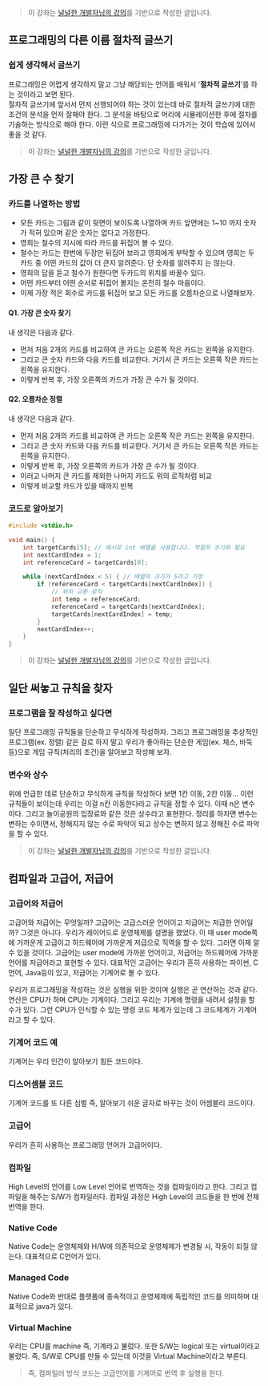> 이 강좌는 [널널한 개발자님의 강의](https://www.inflearn.com/course/%EB%84%93%EA%B3%A0%EC%96%95%EA%B2%8C-%EC%BB%B4%EA%B3%B5-%EC%A0%84%EA%B3%B5%EC%9E%90/dashboard)를 기반으로 작성한 글입니다.

## 프로그래밍의 다른 이름 절차적 글쓰기

### 쉽게 생각해서 글쓰기

프로그래밍은 어렵게 생각하지 말고 그냥 해당되는 언어를 배워서 '**절차적 글쓰기**'를 하는 것이라고 보면 된다.  
절차적 글쓰기에 앞서서 먼저 선행되어야 하는 것이 있는데 바로 절차적 글쓰기에 대한 조건의 분석을 먼저 잘해야 한다. 그 분석을 바탕으로 머리에 시뮬레이션한 후에 절차를 기술하는 방식으로 해야 한다. 이런 식으로 프로그래밍에 다가가는 것이 학습에 있어서 좋을 것 같다.

> 이 강좌는 [널널한 개발자님의 강의](https://www.inflearn.com/course/%EB%84%93%EA%B3%A0%EC%96%95%EA%B2%8C-%EC%BB%B4%EA%B3%B5-%EC%A0%84%EA%B3%B5%EC%9E%90/dashboard)를 기반으로 작성한 글입니다.

## 가장 큰 수 찾기

### 카드를 나열하는 방법

- 모든 카드는 그림과 같이 뒷면이 보이도록 나열하며 카드 앞면에는 1~10 까지 숫자가 적혀 있으며 같은 숫자는 없다고 가정한다.
- 영희는 철수의 지시에 따라 카드를 뒤집어 볼 수 있다.
- 철수는 카드는 한번에 두장만 뒤집어 보라고 영희에게 부탁할 수 있으며 영희는 두 카드 중 어떤 카드의 값이 더 큰지 알려준다. 단 숫자를 알려주지 는 않는다.
- 영희의 답을 듣고 철수가 원한다면 두카드의 위치를 바꿀수 있다.
- 어떤 카드부터 어떤 순서로 뒤집어 볼지는 온전히 철수 마음이다.
- 이제 가장 적은 회수로 카드를 뒤집어 보고 모든 카드를 오름차순으로 나열해보자.

#### Q1. 가장 큰 숫자 찾기

내 생각은 다음과 같다.

- 먼저 처음 2개의 카드를 비교하여 큰 카드는 오른쪽 작은 카드는 왼쪽을 유지한다.
- 그리고 큰 숫자 카드와 다음 카드를 비교한다. 거기서 큰 카드는 오른쪽 작은 카드는 왼쪽을 유지한다.
- 이렇게 반복 후, 가장 오른쪽의 카드가 가장 큰 수가 될 것이다.

#### Q2. 오름차순 정렬

내 생각은 다음과 같다.

- 먼저 처음 2개의 카드를 비교하여 큰 카드는 오른쪽 작은 카드는 왼쪽을 유지한다.
- 그리고 큰 숫자 카드와 다음 카드를 비교한다. 거기서 큰 카드는 오른쪽 작은 카드는 왼쪽을 유지한다.
- 이렇게 반복 후, 가장 오른쪽의 카드가 가장 큰 수가 될 것이다.
- 이러고 나머지 큰 카드를 제외한 나머지 카드도 위의 로직처럼 비교
- 이렇게 비교할 카드가 있을 때까지 반복

### 코드로 알아보기

```c
#include <stdio.h>

void main() {
    int targetCards[5]; // 예시로 int 배열을 사용합니다. 적절히 초기화 필요
    int nextCardIndex = 1;
    int referenceCard = targetCards[0];

    while (nextCardIndex < 5) { // 배열의 크기가 5라고 가정
        if (referenceCard < targetCards[nextCardIndex]) {
            // 위치 교환 로직
            int temp = referenceCard;
            referenceCard = targetCards[nextCardIndex];
            targetCards[nextCardIndex] = temp;
        }
        nextCardIndex++;
    }
}
```

> 이 강좌는 [널널한 개발자님의 강의](https://www.inflearn.com/course/%EB%84%93%EA%B3%A0%EC%96%95%EA%B2%8C-%EC%BB%B4%EA%B3%B5-%EC%A0%84%EA%B3%B5%EC%9E%90/dashboard)를 기반으로 작성한 글입니다.

## 일단 써놓고 규칙을 찾자

### 프로그램을 잘 작성하고 싶다면

일단 프로그래밍 규칙들을 단순하고 무식하게 작성하자. 그리고 프로그래밍을 추상적인 프로그램(ex. 정렬) 같은 걸로 하지 말고 우리가 좋아하는 단순한 게임(ex. 체스, 바둑등)으로 게임 규칙(처리의 조건)을 알아보고 작성해 보자.

### 변수와 상수

위에 언급한 데로 단순하고 무식하게 규칙을 작성하다 보면 1칸 이동, 2칸 이동... 이런 규칙들이 보이는데 우리는 이걸 n칸 이동한다라고 규칙을 정할 수 있다. 이때 n은 변수이다. 그리고 놀이공원의 입장료와 같은 것은 상수라고 표현한다. 정리를 하자면 변수는 변하는 수이면서, 정해지지 않는 수로 파악이 되고 상수는 변하지 않고 정해진 수로 파악을 할 수 있다.

> 이 강좌는 [널널한 개발자님의 강의](https://www.inflearn.com/course/%EB%84%93%EA%B3%A0%EC%96%95%EA%B2%8C-%EC%BB%B4%EA%B3%B5-%EC%A0%84%EA%B3%B5%EC%9E%90/dashboard)를 기반으로 작성한 글입니다.

## 컴파일과 고급어, 저급어

### 고급어와 저급어

고급어와 저급어는 무엇일까? 고급어는 고급스러운 언어이고 저급어는 저급한 언어일까? 그것은 아니다. 우리가 레이어드로 운영체제를 설명을 했었다. 이 때 user mode쪽에 가까운게 고급이고 하드웨어에 가까운게 저급으로 직역을 할 수 있다. 그러면 이제 알 수 있을 것이다. 고급어는 user mode에 가까운 언어이고, 저급어는 하드웨어에 가까운 언어를 저급어라고 표현할 수 있다. 대표적인 고급어는 우리가 흔히 사용하는 파이썬, C언어, Java등이 있고, 저급어는 기계어로 볼 수 있다.

우리가 프로그래밍을 작성하는 것은 실행을 위한 것이며 실행은 곧 연산하는 것과 같다. 연산은 CPU가 하며 CPU는 기계이다. 그리고 우리는 기계에 명령을 내려서 설정을 할 수가 있다. 그런 CPU가 인식할 수 있는 명령 코드 체계가 있는데 그 코드체계가 기계어라고 할 수 있다.

### 기계어 코드 예

기계어는 우리 인간이 알아보기 힘든 코드이다.

### 디스어셈블 코드

기계어 코드를 또 다른 심벌 즉, 알아보기 쉬운 글자로 바꾸는 것이 어셈블리 코드이다.

### 고급어

우리가 흔히 사용하는 프로그래밍 언어가 고급어이다.

### 컴파일

High Level의 언어를 Low Level 언어로 번역하는 것을 컴파일이라고 한다. 그리고 컴파일을 해주는 S/W가 컴파일러다. 컴파일 과정은 High Level의 코드들을 한 번에 전체 번역을 한다.

### Native Code

Native Code는 운영체제와 H/W에 의존적으로 운영체제가 변경될 시, 작동이 되질 않는다. 대표적으로 C언어가 있다.

### Managed Code

Native Code와 반대로 플랫폼에 종속적이고 운영체제에 독립적인 코드를 의미하며 대표적으로 java가 있다.

### Virtual Machine

우리는 CPU를 machine 즉, 기계라고 불렀다. 또한 S/W는 logical 또는 virtual이라고 불렀다. 즉, S/W로 CPU를 만들 수 있는데 이것을 Virtual Machine이라고 부른다.

> 즉, 컴파일러 방식 코드는 고급언어를 기계어로 번역 후 실행을 한다.
